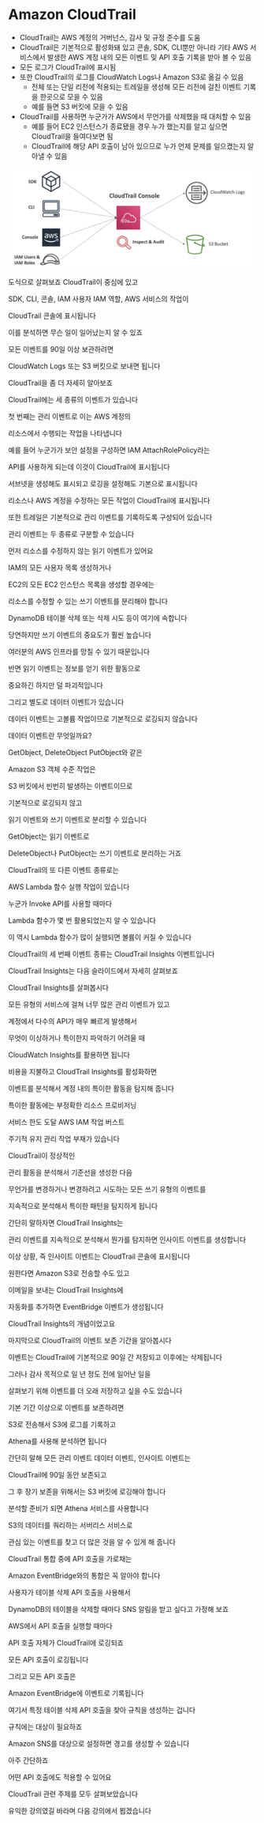 # Amazon CloudTrail

- CloudTrail는 AWS 계정의 거버넌스, 감사 및 규정 준수를 도움
- CloudTrail은 기본적으로 활성화돼 있고 콘솔, SDK, CLI뿐만 아니라 기타 AWS 서비스에서 발생한 AWS 계정 내의 모든 이벤트 및 API 호출 기록을 받아 볼 수 있음
- 모든 로그가 CloudTrail에 표시됨
- 또한 CloudTrail의 로그를 CloudWatch Logs나 Amazon S3로 옮길 수 있음
	- 전체 또는 단일 리전에 적용되는 트레일을 생성해 모든 리전에 걸친 이벤트 기록을 한곳으로 모을 수 있음
	- 예를 들면 S3 버킷에 모을 수 있음
- CloudTrail를 사용하면 누군가가 AWS에서 무언가를 삭제했을 때 대처할 수 있음
	- 예를 들어 EC2 인스턴스가 종료됐을 경우 누가 했는지를 알고 싶으면 CloudTrail을 들여다보면 됨
	- CloudTrail에 해당 API 호출이 남아 있으므로 누가 언제 문제를 일으켰는지 알아낼 수 있음

![trail](https://github.com/seungwonbased/TIL/blob/main/AWS/assets/trail1.png)

도식으로 살펴보죠 CloudTrail이 중심에 있고

SDK, CLI, 콘솔, IAM 사용자 IAM 역할, AWS 서비스의 작업이

CloudTrail 콘솔에 표시됩니다

이를 분석하면 무슨 일이 일어났는지 알 수 있죠

모든 이벤트를 90일 이상 보관하려면

CloudWatch Logs 또는 S3 버킷으로 보내면 됩니다

CloudTrail을 좀 더 자세히 알아보죠

CloudTrail에는 세 종류의 이벤트가 있습니다

첫 번째는 관리 이벤트로 이는 AWS 계정의

리소스에서 수행되는 작업을 나타냅니다

예를 들어 누군가가 보안 설정을 구성하면 IAM AttachRolePolicy라는

API를 사용하게 되는데 이것이 CloudTrail에 표시됩니다

서브넷을 생성해도 표시되고 로깅을 설정해도 기본으로 표시됩니다

리소스나 AWS 계정을 수정하는 모든 작업이 CloudTrail에 표시됩니다

또한 트레일은 기본적으로 관리 이벤트를 기록하도록 구성되어 있습니다

관리 이벤트는 두 종류로 구분할 수 있습니다

먼저 리소스를 수정하지 않는 읽기 이벤트가 있어요

IAM의 모든 사용자 목록 생성하거나

EC2의 모든 EC2 인스턴스 목록을 생성할 경우에는

리소스를 수정할 수 있는 쓰기 이벤트를 분리해야 합니다

DynamoDB 테이블 삭제 또는 삭제 시도 등이 여기에 속합니다

당연하지만 쓰기 이벤트의 중요도가 훨씬 높습니다

여러분의 AWS 인프라를 망칠 수 있기 때문입니다

반면 읽기 이벤트는 정보를 얻기 위한 활동으로

중요하긴 하지만 덜 파괴적입니다

그리고 별도로 데이터 이벤트가 있습니다

데이터 이벤트는 고볼륨 작업이므로 기본적으로 로깅되지 않습니다

데이터 이벤트란 무엇일까요?

GetObject, DeleteObject PutObject와 같은

Amazon S3 객체 수준 작업은

S3 버킷에서 빈번히 발생하는 이벤트이므로

기본적으로 로깅되지 않고

읽기 이벤트와 쓰기 이벤트로 분리할 수 있습니다

GetObject는 읽기 이벤트로

DeleteObject나 PutObject는 쓰기 이벤트로 분리하는 거죠

CloudTrail의 또 다른 이벤트 종류로는

AWS Lambda 함수 실행 작업이 있습니다

누군가 Invoke API를 사용할 때마다

Lambda 함수가 몇 번 활용되었는지 알 수 있습니다

이 역시 Lambda 함수가 많이 실행되면 볼륨이 커질 수 있습니다

CloudTrail의 세 번째 이벤트 종류는 CloudTrail Insights 이벤트입니다

CloudTrail Insights는 다음 슬라이드에서 자세히 살펴보죠

CloudTrail Insights를 살펴봅시다

모든 유형의 서비스에 걸쳐 너무 많은 관리 이벤트가 있고

계정에서 다수의 API가 매우 빠르게 발생해서

무엇이 이상하거나 특이한지 파악하기 어려울 때

CloudWatch Insights를 활용하면 됩니다

비용을 지불하고 CloudTrail Insights를 활성화하면

이벤트를 분석해서 계정 내의 특이한 활동을 탐지해 줍니다

특이한 활동에는 부정확한 리소스 프로비저닝

서비스 한도 도달 AWS IAM 작업 버스트

주기적 유지 관리 작업 부재가 있습니다

CloudTrail이 정상적인

관리 활동을 분석해서 기준선을 생성한 다음

무언가를 변경하거나 변경하려고 시도하는 모든 쓰기 유형의 이벤트를

지속적으로 분석해서 특이한 패턴을 탐지하게 됩니다

간단히 말하자면 CloudTrail Insights는

관리 이벤트를 지속적으로 분석해서 뭔가를 탐지하면 인사이트 이벤트를 생성합니다

이상 상황, 즉 인사이트 이벤트는 CloudTrail 콘솔에 표시됩니다

원한다면 Amazon S3로 전송할 수도 있고

이메일을 보내는 CloudTrail Insights에

자동화를 추가하면 EventBridge 이벤트가 생성됩니다

CloudTrail Insights의 개념이었고요

마지막으로 CloudTrail의 이벤트 보존 기간을 알아봅시다

이벤트는 CloudTrail에 기본적으로 90일 간 저장되고 이후에는 삭제됩니다

그러나 감사 목적으로 일 년 정도 전에 일어난 일을

살펴보기 위해 이벤트를 더 오래 저장하고 싶을 수도 있습니다

기본 기간 이상으로 이벤트를 보존하려면

S3로 전송해서 S3에 로그를 기록하고

Athena를 사용해 분석하면 됩니다

간단히 말해 모든 관리 이벤트 데이터 이벤트, 인사이트 이벤트는

CloudTrail에 90일 동안 보존되고

그 후 장기 보존을 위해서는 S3 버킷에 로깅해야 합니다

분석할 준비가 되면 Athena 서비스를 사용합니다

S3의 데이터를 쿼리하는 서버리스 서비스로

관심 있는 이벤트를 찾고 더 많은 것을 알 수 있게 해 줍니다

CloudTrail 통합 중에 API 호출을 가로채는

Amazon EventBridge와의 통합은 꼭 알아야 합니다

사용자가 테이블 삭제 API 호출을 사용해서

DynamoDB의 테이블을 삭제할 때마다 SNS 알림을 받고 싶다고 가정해 보죠

AWS에서 API 호출을 실행할 때마다

API 호출 자체가 CloudTrail에 로깅되죠

모든 API 호출이 로깅됩니다

그리고 모든 API 호출은

Amazon EventBridge에 이벤트로 기록됩니다

여기서 특정 테이블 삭제 API 호출을 찾아 규칙을 생성하는 겁니다

규칙에는 대상이 필요하죠

Amazon SNS를 대상으로 설정하면 경고를 생성할 수 있습니다

아주 간단하죠

어떤 API 호출에도 적용할 수 있어요

CloudTrail 관련 주제를 모두 살펴보았습니다

유익한 강의였길 바라며 다음 강의에서 뵙겠습니다